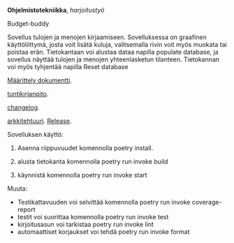 **Ohjelmistotekniikka**, _harjoitustyö_

Budget-buddy

Sovellus tulojen ja menojen kirjaamiseen.
Sovelluksessa on graafinen käyttöliittymä, josta voit lisätä kuluja, valitsemalla rivin voit myös muokata tai poistaa erän. Tietokantaan voi alustaa dataa napilla populate database, ja sovellus näyttää tulojen ja menojen yhteenlasketun tilanteen. Tietokannan voi myös tyhjentää napilla Reset database

[Määrittely dokumentti](https://github.com/Lindrax/Ohte/tree/main/dokumentaatio/vaatimusmaarittely.md).

[tuntikirjanpito](https://github.com/Lindrax/Ohte/tree/main/dokumentaatio/tuntikirjanpito.md).

[changelog](https://github.com/Lindrax/Ohte/tree/main/dokumentaatio/changelog.md).

[arkkitehtuuri](https://github.com/Lindrax/Ohte/tree/main/dokumentaatio/arkkitehtuuri.md).
[Release](https://github.com/Lindrax/Ohte/releases/tag/Viikko5).

Sovelluksen käyttö:

1. Asenna riippuvuudet komennolla poetry install.

2. alusta tietokanta komennolla poetry run invoke build

3. käynnistä komennolla poetry run invoke start

Muuta:

- Testikattavuuden voi selvittää komennolla poetry run invoke coverage-report
- testit voi suorittaa komennolla poetry run invoke test
- kirjoitusasun voi tarkistaa poetry run invoke lint
- automaattiset korjaukset voi tehdä poetry run invoke format
